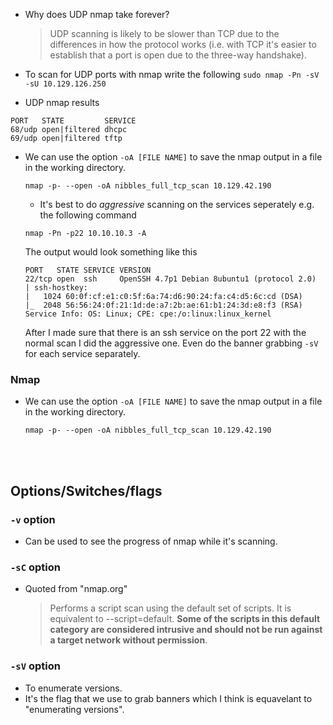* Why does UDP nmap take forever?  
  <blockquote>
  UDP scanning is likely to be slower than TCP due to the differences in how the protocol works (i.e. with TCP it's easier to establish that a port is open due to the three-way handshake).
  </blockquote>

* To scan for UDP ports with nmap write the following `sudo nmap -Pn -sV -sU 10.129.126.250 `
* UDP nmap results  

```
PORT   STATE         SERVICE
68/udp open|filtered dhcpc
69/udp open|filtered tftp  
```



* We can use the option `-oA [FILE NAME]` to save the nmap output in a file in the working directory.
  ```console
  nmap -p- --open -oA nibbles_full_tcp_scan 10.129.42.190
  ```   



  * It's best to do *aggressive* scanning on the services seperately e.g. the following command    

  ```
  nmap -Pn -p22 10.10.10.3 -A 
  ```
  The output would look something like this  

  ```
  PORT   STATE SERVICE VERSION
  22/tcp open  ssh     OpenSSH 4.7p1 Debian 8ubuntu1 (protocol 2.0)
  | ssh-hostkey: 
  |   1024 60:0f:cf:e1:c0:5f:6a:74:d6:90:24:fa:c4:d5:6c:cd (DSA)
  |_  2048 56:56:24:0f:21:1d:de:a7:2b:ae:61:b1:24:3d:e8:f3 (RSA)
  Service Info: OS: Linux; CPE: cpe:/o:linux:linux_kernel
  ```  
   After I made sure that there is an ssh service on the port 22 with the normal scan I did the aggressive one.
   Even do the banner grabbing `-sV` for each service separately.


### <span class="useful_shit subtitle">Nmap  

* We can use the option `-oA [FILE NAME]` to save the nmap output in a file in the working directory.
  ```console
  nmap -p- --open -oA nibbles_full_tcp_scan 10.129.42.190
  ``` 

 <br/><br/>   

## Options/Switches/flags  

### `-v` option  
* Can be used to see the progress of nmap while it's scanning.  

### `-sC` option  
* Quoted from "nmap.org" 


  <blockquote>

  Performs a script scan using the default set of scripts. It is equivalent to --script=default. **Some of the scripts in this default category are considered intrusive and should not be run against a target network without permission**.
  </blockquote>  

### `-sV` option  
* To enumerate versions.
* It's the flag that we use to grab banners which I think is equavelant to "enumerating versions".